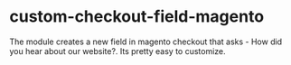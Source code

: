 # custom-checkout-field-magento
The module creates a new field in magento checkout that asks - How did you hear about our website?. Its pretty easy to customize.
